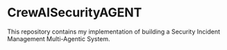 # CrewAISecurityAGENT
This repository contains my implementation of building a Security Incident Management Multi-Agentic System.
